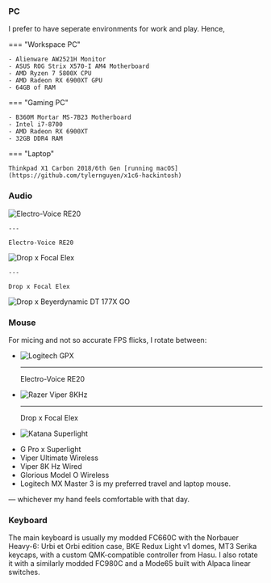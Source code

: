### PC

I prefer to have seperate environments for work and play. Hence,

=== "Workspace PC"

    - Alienware AW2521H Monitor
    - ASUS ROG Strix X570-I AM4 Motherboard
    - AMD Ryzen 7 5800X CPU
    - AMD Radeon RX 6900XT GPU
    - 64GB of RAM

=== "Gaming PC"

    - B360M Mortar MS-7B23 Motherboard
    - Intel i7-8700
    - AMD Radeon RX 6900XT
    - 32GB DDR4 RAM

=== "Laptop"

    Thinkpad X1 Carbon 2018/6th Gen [running macOS](https://github.com/tylernguyen/x1c6-hackintosh)

### Audio

![Electro-Voice RE20](/assets/img/uses-this/icons/Electro-Voice-RE20.png)

    ---

    Electro-Voice RE20

![Drop x Focal Elex](/assets/img/uses-this/icons/Focal-Elex.png)

    ---

    Drop x Focal Elex

![Drop x Beyerdynamic DT 177X GO](/assets/img/uses-this/icons/DT-177X-GO.png)


### Mouse

For micing and not so accurate FPS flicks, I rotate between:

<div class="grid cards" markdown>

-   ![Logitech GPX](/assets/img/uses-this/icons/Logitech-GPX.png)

    ---

    Electro-Voice RE20

-   ![Razer Viper 8KHz](/assets/img/uses-this/icons/Razer-Viper-8KHz.png)

    ---

    Drop x Focal Elex

-   ![Katana Superlight](/assets/img/uses-this/icons/Katana-Superlight.png)

</div>

- G Pro x Superlight
- Viper Ultimate Wireless
- Viper 8K Hz Wired
- Glorious Model O Wireless
- Logitech MX Master 3 is my preferred travel and laptop mouse.

— whichever my hand feels comfortable with that day.

### Keyboard

The main keyboard is usually my modded FC660C with the Norbauer Heavy-6: Urbi et Orbi edition case, BKE Redux Light v1 domes, MT3 Serika keycaps, with a custom QMK-compatible controller from Hasu.
I also rotate it with a similarly modded FC980C and a Mode65 built with Alpaca linear switches.